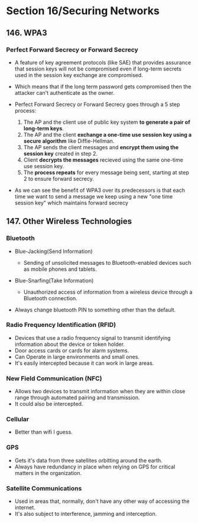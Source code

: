 # Section 16/Securing Networks  

## 146. WPA3  

### Perfect Forward Secrecy or Forward Secrecy  
* A feature of key agreement protocols (like SAE) that provides assurance that session keys will not be compromised even if long-term secrets used in the session key exchange are compromised.  
* Which means that if the long term password gets compromised then the attacker can't authenticate as the owner.  
* Perfect Forward Secrecy or Forward Secrecy goes through a 5 step process:  
  1. The AP and the client use of public key system **to generate a pair of long-term keys**. 
  2. The AP and the client **exchange a one-time use session key using a secure algorithm** like Diffie-Hellman.
  3. The AP sends the client messages and **encrypt them using the session key** created in step 2.  
  4. Client **decrypts the messages** recieved using the same one-time use session key.  
  5. The **process repeats** for every message being sent, starting at step 2 to ensure forward secrecy.  

* As we can see the benefit of WPA3 over its predecessors is that each time we want to send a message we keep using a new "one time session key" which maintains forward secrecy
  

## 147. Other Wireless Technologies  

### Bluetooth  
* Blue-Jacking(Send Information)  
  * Sending of unsolicited messages to Bluetooth-enabled devices such as mobile phones and tablets.  
* Blue-Snarfing(Take Information)  
  * Unauthorized access of information from a wireless device through a Bluetooth connection.

* Always change bluetooth PIN to something other than the default.  


### Radio Frequency Identification (RFID)  

* Devices that use a radio frequency signal to transmit identifying information about the device or token holder.  
* Door access cards or cards for alarm systems.
* Can Operate in large environments and small ones.  
* It's easily intercepted because it can work in large areas. 

### New Field Communication (NFC)  
* Allows two devices to transmit information when they are within close range through automated pairing and transmission.   
* It could also be intercepted.


### Cellular  
* Better than wifi I guess.  
  
### GPS  
* Gets it's data from three satellites orbitting around the earth.   
* Always have redundancy in place when relying on GPS for critical matters in the organization.   

### Satellite Communications  

* Used in areas that, normally, don't have any other way of accessing the internet.   
* It's also subject to interference, jamming and interception.  


